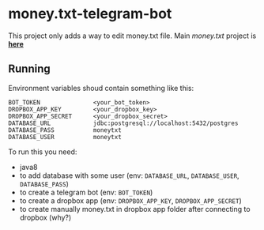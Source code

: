 # money.txt-telegram-bot

This project only adds a way to edit money.txt file. Main _money.txt_ project is [**here**](https://github.com/arwer13/money.txt)

## Running

Environment variables shoud contain something like this:
```
BOT_TOKEN               <your_bot_token>
DROPBOX_APP_KEY         <your_dropbox_key>
DROPBOX_APP_SECRET      <your_dropbox_secret>
DATABASE_URL            jdbc:postgresql://localhost:5432/postgres
DATABASE_PASS           moneytxt
DATABASE_USER           moneytxt
```

To run this you need:
- java8
- to add database with some user (env: `DATABASE_URL`, `DATABASE_USER`, `DATABASE_PASS`)
- to create a telegram bot (env: `BOT_TOKEN`)
- to create a dropbox app (env: `DROPBOX_APP_KEY`, `DROPBOX_APP_SECRET`)
- to create manually money.txt in dropbox app folder after connecting to dropbox (why?)
